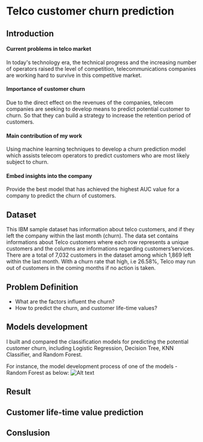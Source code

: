 # Telco customer churn prediction

## Introduction 

#### Current problems in telco market
In today's technology era, the technical progress and the increasing number of operators raised the level of competition, 
telecommunications companies are working hard to survive in this competitive market.

#### Importance of customer churn
Due to the direct effect on the revenues of the companies, telecom companies are seeking to develop means to predict potential customer to churn. So that they can build a strategy to increase the retention period of customers.

#### Main contribution of my work
Using machine learning techniques to develop a churn prediction model which assists telecom operators to predict customers who are most likely subject to churn.

#### Embed insights into the company
Provide the best model that has achieved the highest AUC value for a company to predict the churn of customers.

## Dataset

This IBM sample dataset has information about telco customers, and if they left the company within the last month (churn).
  The data set contains informations about Telco customers where each row represents a unique customers and the columns are informations regarding customers’services.
There are a total of 7,032 customers in the dataset among which 1,869 left within the last month.
With a churn rate that high, i.e 26.58%, Telco may run out of customers in the coming months if no action is taken.

## Problem Definition

- What are the factors influent the churn?
- How to predict the churn, and customer life-time values?

## Models development  

I built and compared the classification models for predicting the potential customer churn, including Logistic Regression, Decision Tree, KNN Classifier, and Random Forest.

For instance, the model development process of one of the models - Random Forest as below:
![Alt text](https://github.com/miayuxin/machine-learning-project/blob/master/Telco%20customer%20churn%20prediction/Image/rf_process.png)

## Result 





## Customer life-time value prediction




## Conslusion 
